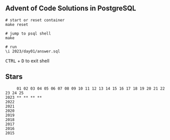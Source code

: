 ## Advent of Code Solutions in PostgreSQL

```shell
# start or reset container
make reset

# jump to psql shell
make

# run
\i 2023/day01/answer.sql
```

<kbd>CTRL</kbd> + <kbd>D</kbd> to exit shell

## Stars
```
     01 02 03 04 05 06 07 08 09 10 11 12 13 14 15 16 17 18 19 20 21 22 23 24 25
2023 ** ** ** **
2022
2021
2020
2019
2018
2017
2016
2015
```
